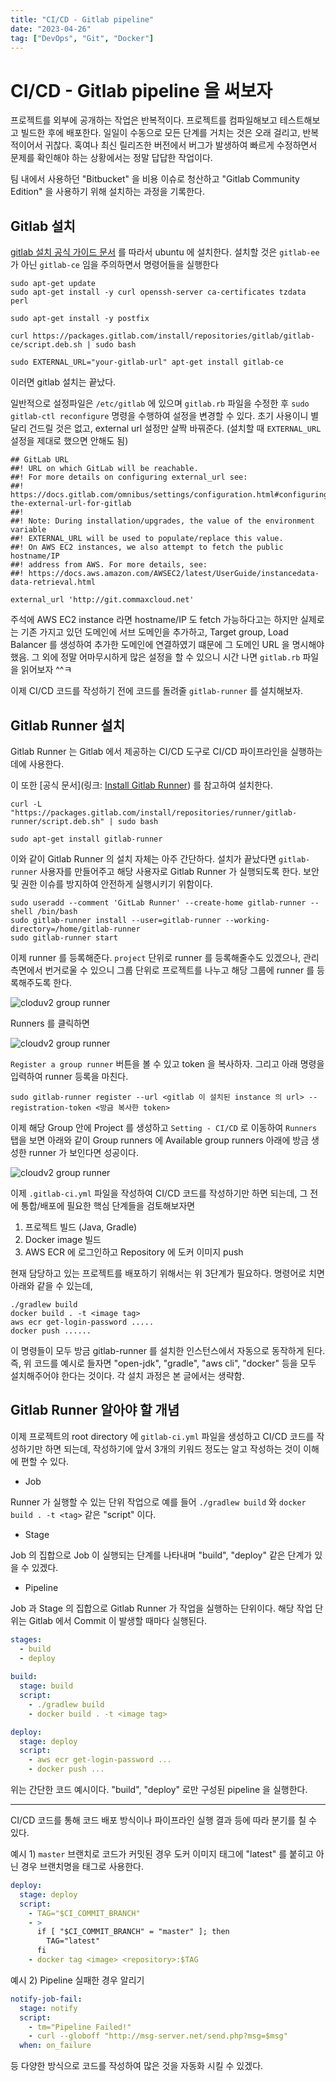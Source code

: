 ```yaml
---
title: "CI/CD - Gitlab pipeline"
date: "2023-04-26"
tag: ["DevOps", "Git", "Docker"]
---
```


# CI/CD - Gitlab pipeline 을 써보자

프로젝트를 외부에 공개하는 작업은 반복적이다. 프로젝트를 컴파일해보고 테스트해보고 빌드한 후에 배포한다.
일일이 수동으로 모든 단계를 거치는 것은 오래 걸리고, 반복적이어서 귀찮다. 혹여나 최신 릴리즈한 버전에서 버그가 발생하여
빠르게 수정하면서 문제를 확인해야 하는 상황에서는 정말 답답한 작업이다.

팀 내에서 사용하던 "Bitbucket" 을 비용 이슈로 청산하고 "Gitlab Community Edition" 을 사용하기 위해 설치하는 과정을
기록한다.

## Gitlab 설치

[gitlab 설치 공식 가이드 문서](https://about.gitlab.com/install/#ubuntu) 를 따라서 ubuntu 에 설치한다. 설치할 것은
`gitlab-ee` 가 아닌 `gitlab-ce` 임을 주의하면서 명령어들을 실행한다

```shell
sudo apt-get update
sudo apt-get install -y curl openssh-server ca-certificates tzdata perl

sudo apt-get install -y postfix

curl https://packages.gitlab.com/install/repositories/gitlab/gitlab-ce/script.deb.sh | sudo bash

sudo EXTERNAL_URL="your-gitlab-url" apt-get install gitlab-ce
```

이러면 gitlab 설치는 끝났다.

일반적으로 설정파일은 `/etc/gitlab` 에 있으며 `gitlab.rb` 파일을 수정한 후 `sudo gitlab-ctl reconfigure` 명령을 수행하여
설정을 변경할 수 있다. 초기 사용이니 별 달리 건드릴 것은 없고, external url 설정만 살짝 바꿔준다. (설치할 때 `EXTERNAL_URL` 설정을 제대로 했으면 안해도 됨)

```shell
## GitLab URL
##! URL on which GitLab will be reachable.
##! For more details on configuring external_url see:
##! https://docs.gitlab.com/omnibus/settings/configuration.html#configuring-the-external-url-for-gitlab
##!
##! Note: During installation/upgrades, the value of the environment variable
##! EXTERNAL_URL will be used to populate/replace this value.
##! On AWS EC2 instances, we also attempt to fetch the public hostname/IP
##! address from AWS. For more details, see:
##! https://docs.aws.amazon.com/AWSEC2/latest/UserGuide/instancedata-data-retrieval.html

external_url 'http://git.commaxcloud.net'
```

주석에 AWS EC2 instance 라면 hostname/IP 도 fetch 가능하다고는 하지만 실제로는 기존 가지고 있던 도메인에 서브 도메인을 추가하고,
Target group, Load Balancer 를 생성하여 추가한 도메인에 연결하였기 떄문에 그 도메인 URL 을 명시해야 했음.
그 외에 정말 어마무시하게 많은 설정을 할 수 있으니 시간 나면 `gitlab.rb` 파일을 읽어보자 ^^ㅋ

이제 CI/CD 코드를 작성하기 전에 코드를 돌려줄 `gitlab-runner` 를 설치해보자.

## Gitlab Runner 설치

Gitlab Runner 는 Gitlab 에서 제공하는 CI/CD 도구로 CI/CD 파이프라인을 실행하는 데에 사용한다.

이 또한 [공식 문서](링크: [Install Gitlab Runner](https://docs.gitlab.com/runner/install/linux-repository.html))
를 참고하여 설치한다.

```shell
curl -L "https://packages.gitlab.com/install/repositories/runner/gitlab-runner/script.deb.sh" | sudo bash

sudo apt-get install gitlab-runner
```

이와 같이 Gitlab Runner 의 설치 자체는 아주 간단하다. 설치가 끝났다면 `gitlab-runner` 사용자를 만들어주고 해당 사용자로 Gitlab Runner 가
실행되도록 한다. 보안 및 권한 이슈를 방지하여 안전하게 실행시키기 위함이다.

```shell
sudo useradd --comment 'GitLab Runner' --create-home gitlab-runner --shell /bin/bash
sudo gitlab-runner install --user=gitlab-runner --working-directory=/home/gitlab-runner
sudo gitlab-runner start
```

이제 runner 를 등록해준다. `project` 단위로 runner 를 등록해줄수도 있겠으나, 관리 측면에서 번거로울 수 있으니 그룹 단위로 프로젝트를 나누고
해당 그룹에 runner 를 등록해주도록 한다.

![cloduv2 group runner](/images/posts/11_01.png)

Runners 를 클릭하면

![cloudv2 group runner](/images/posts/11_02.png)

`Register a group runner` 버튼을 볼 수 있고 token 을 복사하자. 그리고 아래 명령을 입력하여 runner 등록을 마친다.

```shell
sudo gitlab-runner register --url <gitlab 이 설치된 instance 의 url> --registration-token <방금 복사한 token>
```

이제 해당 Group 안에 Project 를 생성하고 `Setting - CI/CD` 로 이동하여 `Runners` 탭을 보면 아래와 같이 Group runners 에
Available group runners 아래에 방금 생성한 runner 가 보인다면 성공이다.

![cloudv2 group runner](/images/posts/11_03.png)

이제 `.gitlab-ci.yml` 파일을 작성하여 CI/CD 코드를 작성하기만 하면 되는데, 그 전에 통합/배포에 필요한 핵심 단계들을 검토해보자면

1. 프로젝트 빌드 (Java, Gradle)
2. Docker image 빌드
3. AWS ECR 에 로그인하고 Repository 에 도커 이미지 push

현재 담당하고 있는 프로젝트를 배포하기 위해서는 위 3단계가 필요하다. 명령어로 치면 아래와 같을 수 있는데,

```shell
./gradlew build
docker build . -t <image tag>
aws ecr get-login-password .....
docker push ......
```

이 명령들이 모두 방금 gitlab-runner 를 설치한 인스턴스에서 자동으로 동작하게 된다. 즉, 위 코드를 예시로 들자면 "open-jdk", "gradle", "aws cli", "docker" 등을
모두 설치해주어야 한다는 것이다. 각 설치 과정은 본 글에서는 생략함.

## Gitlab Runner 알아야 할 개념

이제 프로젝트의 root directory 에 `gitlab-ci.yml` 파일을 생성하고 CI/CD 코드를 작성하기만 하면 되는데, 작성하기에 앞서 3개의 키워드 정도는
알고 작성하는 것이 이해에 편할 수 있다.

- Job

Runner 가 실행할 수 있는 단위 작업으로 예를 들어 `./gradlew build` 와 `docker build . -t <tag>` 같은 "script" 이다.

- Stage

Job 의 집합으로 Job 이 실행되는 단계를 나타내며 "build", "deploy" 같은 단계가 있을 수 있겠다.

- Pipeline

Job 과 Stage 의 집합으로 Gitlab Runner 가 작업을 실행하는 단위이다. 해당 작업 단위는 Gitlab 에서 Commit 이 발생할 때마다 실행된다.

```yaml
stages:
  - build
  - deploy
  
build:
  stage: build
  script:
    - ./gradlew build
    - docker build . -t <image tag>

deploy:
  stage: deploy
  script:
    - aws ecr get-login-password ...
    - docker push ...
```

위는 간단한 코드 예시이다. "build", "deploy" 로만 구성된 pipeline 을 실행한다.

---

CI/CD 코드를 통해 코드 배포 방식이나 파이프라인 실행 결과 등에 따라 분기를 칠 수 있다.

예시 1) `master` 브랜치로 코드가 커밋된 경우 도커 이미지 태그에 "latest" 를 붙히고 아닌 경우 브랜치명을 태그로 사용한다.

```yaml
deploy:
  stage: deploy
  script:
    - TAG="$CI_COMMIT_BRANCH"
    - >
      if [ "$CI_COMMIT_BRANCH" = "master" ]; then
        TAG="latest"
      fi
    - docker tag <image> <repository>:$TAG
```

예시 2) Pipeline 실패한 경우 알리기

```yaml
notify-job-fail:
  stage: notify
  script:
    - tm="Pipeline Failed!"
    - curl --globoff "http://msg-server.net/send.php?msg=$msg"
  when: on_failure
```

등 다양한 방식으로 코드를 작성하여 많은 것을 자동화 시킬 수 있겠다.